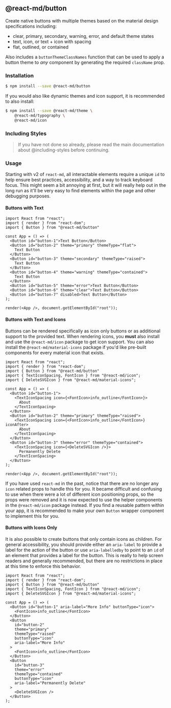 ## @react-md/button

Create native buttons with multiple themes based on the material design
specifications including:

- clear, primary, secondary, warning, error, and default theme states
- text, icon, or text + icon with spacing
- flat, outlined, or contained

Also includes a `buttonThemeClassNames` function that can be used to apply a
button theme to _any_ component by generating the required `className` prop.

### Installation

```sh
$ npm install --save @react-md/button
```

If you would also like dynamic themes and icon support, it is recommended to
also install:

```sh
$ npm install --save @react-md/theme \
    @react-md/typography \
    @react-md/icon
```

### Including Styles

> If you have not done so already, please read the main documentation about
> @including-styles before continuing.

### Usage

Starting with v2 of `react-md`, all interactable elements require a unique `id`
to help ensure best practices, accessibility, and a way to track keyboard focus.
This might seem a bit annoying at first, but it will really help out in the long
run as it'll be very easy to find elements within the page and other debugging
purposes.

#### Buttons with Text

```tsx
import React from "react";
import { render } from "react-dom";
import { Button } from "@react-md/button"

const App = () => (
  <Button id="button-1">Text Button</Button>
  <Button id="button-2" theme="primary" themeType="flat">
    Text Button
  </Button>
  <Button id="button-3" theme="secondary" themeType="raised">
    Text Button
  </Button>
  <Button id="button-4" theme="warning" themeType="contained">
    Text Button
  </Button>
  <Button id="button-5" theme="error">Text Button</Button>
  <Button id="button-6" theme="clear">Text Button</Button>
  <Button id="button-7" disabled>Text Button</Button>
);

render(<App />, document.getElementById("root"));
```

#### Buttons with Text and Icons

Buttons can be rendered specifically as icon only buttons or as additional
support to the provided text. When rendering icons, you **must** also install
and use the `@react-md/icon` package to get icon support. You can also install
the `@react-md/material-icons` package if you'd like pre-built components for
every material icon that exists.

```tsx
import React from "react";
import { render } from "react-dom";
import { Button } from "@react-md/button"
import { TextIconSpacing, FontIcon } from "@react-md/icon";
import { DeleteSVGIcon } from "@react-md/material-icons";

const App = () => (
  <Button id="button-1">
    <TextIconSpacing icon={<FontIcon>info_outline</FontIcon>}>
      About
    </TextIconSpacing>
  </Button>
  <Button id="button-2" theme="primary" themeType="raised">
    <TextIconSpacing icon={<FontIcon>info_outline</FontIcon>} iconAfter>
      About
    </TextIconSpacing>
  </Button>
  <Button id="button-3" theme="error" themeType="contained">
    <TextIconSpacing icon={<DeleteSVGIcon />}>
      Permanently Delete
    </TextIconSpacing>
  </Button>
);

render(<App />, document.getElementById("root"));
```

If you have used `react-md` in the past, notice that there are no longer any
`icon` related props to handle this for you. It became difficult and confusing
to use when there were a lot of different icon positioning props, so the props
were removed and it is now expected to use the helper components in the
`@react-md/icon` package instead. If you find a reusable pattern within your
app, it is recommended to make your own `Button` wrapper component to implement
this for you.

#### Buttons with Icons Only

It is also possible to create buttons that only contain icons as children. For
general accessibility, you should provide either an `aria-label` to provide a
label for the action of the button or use `aria-labelledby` to point to an `id`
of an element that provides a label for the button. This is really to help
screen readers and generally recommended, but there are no restrictions in place
at this time to enforce this behavior.

```tsx
import React from "react";
import { render } from "react-dom";
import { Button } from "@react-md/button"
import { TextIconSpacing, FontIcon } from "@react-md/icon";
import { DeleteSVGIcon } from "@react-md/material-icons";

const App = () => (
  <Button id="button-1" aria-label="More Info" buttonType="icon">
    <FontIcon>info_outline</FontIcon>
  </Button>
  <Button
    id="button-2"
    theme="primary"
    themeType="raised"
    buttonType="icon"
    aria-label="More Info"
  >
    <FontIcon>info_outline</FontIcon>
  </Button>
  <Button
    id="button-3"
    theme="error"
    themeType="contained"
    buttonType="icon"
    aria-label="Permanently Delete"
  >
    <DeleteSVGIcon />
  </Button>
);
```
